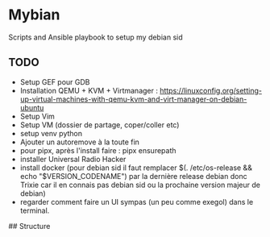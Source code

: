 # Mybian
Scripts and Ansible playbook to setup my debian sid

## TODO

- Setup GEF pour GDB
- Installation QEMU + KVM + Virtmanager : https://linuxconfig.org/setting-up-virtual-machines-with-qemu-kvm-and-virt-manager-on-debian-ubuntu
- Setup Vim
- Setup VM (dossier de partage, coper/coller etc)
- setup venv python
- Ajouter un autoremove à la toute fin
- pour pipx, après l'install faire : pipx ensurepath
- installer Universal Radio Hacker
- install docker (pour debian sid il faut remplacer $(. /etc/os-release && echo "$VERSION_CODENAME")
 par la dernière release debian donc Trixie car il en connais pas debian sid ou la prochaine version majeur de debian)
- regarder comment faire un UI sympas (un peu comme exegol) dans le terminal.


## Structure

